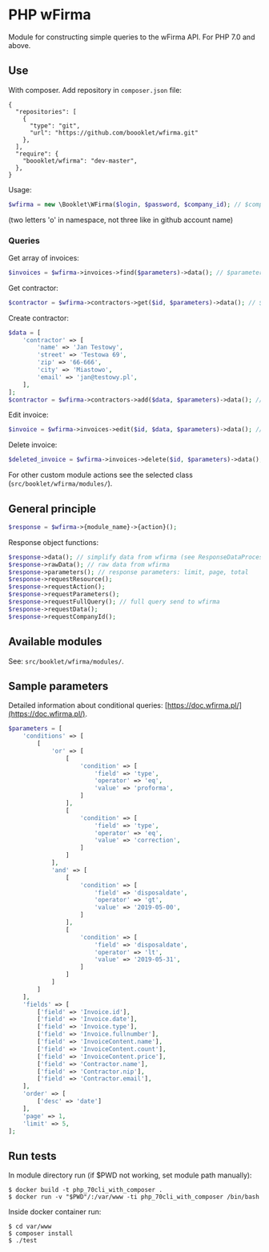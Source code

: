 
# PHP wFirma
Module for constructing simple queries to the wFirma API. For PHP 7.0 and above.

## Use
With composer. Add repository in `composer.json` file:
```
{
  "repositories": [
    {
      "type": "git",
      "url": "https://github.com/boooklet/wfirma.git"
    },
  ],
  "require": {
    "boooklet/wfirma": "dev-master",
  },
}
```
Usage:
```php
$wfirma = new \Booklet\WFirma($login, $password, $company_id); // $company_id is optional
```
(two letters 'o' in namespace, not three like in github account name)

### Queries

Get array of invoices:
```php
$invoices = $wfirma->invoices->find($parameters)->data(); // $parameters is optional
```

Get contractor:
```php
$contractor = $wfirma->contractors->get($id, $parameters)->data(); // $parameters is optional
```

Create contractor:
```php
$data = [
    'contractor' => [
        'name' => 'Jan Testowy',
        'street' => 'Testowa 69',
        'zip' => '66-666',
        'city' => 'Miastowo',
        'email' => 'jan@testowy.pl',
    ],
];
$contractor = $wfirma->contractors->add($data, $parameters)->data(); // $parameters is optional
```

Edit invoice:
```php
$invoice = $wfirma->invoices->edit($id, $data, $parameters)->data(); // $parameters is optional
```

Delete invoice:
```php
$deleted_invoice = $wfirma->invoices->delete($id, $parameters)->data(); // $parameters is optional
```

For other custom module actions see the selected class (`src/booklet/wfirma/modules/`).

## General principle
```php
$response = $wfirma->{module_name}->{action}();
```

Response object functions:


```php
$response->data(); // simplify data from wfirma (see ResponseDataProcessor class)
$response->rawData(); // raw data from wfirma
$response->parameters(); // response parameters: limit, page, total
$response->requestResource();
$response->requestAction();
$response->requestParameters();
$response->requestFullQuery(); // full query send to wfirma
$response->requestData();
$response->requestCompanyId();
```

##  Available modules

See: `src/booklet/wfirma/modules/`.

## Sample parameters
Detailed information about conditional queries: [https://doc.wfirma.pl/](https://doc.wfirma.pl/).
```php
$parameters = [
    'conditions' => [
        [
            'or' => [
                [
                    'condition' => [
                        'field' => 'type',
                        'operator' => 'eq',
                        'value' => 'proforma',
                    ]
                ],
                [
                    'condition' => [
                        'field' => 'type',
                        'operator' => 'eq',
                        'value' => 'correction',
                    ]
                ]
            ],
            'and' => [
                [
                    'condition' => [
                        'field' => 'disposaldate',
                        'operator' => 'gt',
                        'value' => '2019-05-00',
                    ]
                ],
                [
                    'condition' => [
                        'field' => 'disposaldate',
                        'operator' => 'lt',
                        'value' => '2019-05-31',
                    ]
                ]
            ]
        ]
    ],
    'fields' => [
        ['field' => 'Invoice.id'],
        ['field' => 'Invoice.date'],
        ['field' => 'Invoice.type'],
        ['field' => 'Invoice.fullnumber'],
        ['field' => 'InvoiceContent.name'],
        ['field' => 'InvoiceContent.count'],
        ['field' => 'InvoiceContent.price'],
        ['field' => 'Contractor.name'],
        ['field' => 'Contractor.nip'],
        ['field' => 'Contractor.email'],
    ],
    'order' => [
        ['desc' => 'date']
    ],
    'page' => 1,
    'limit' => 5,
];
```


## Run tests

In module directory run (if $PWD not working, set module path manually):

```
$ docker build -t php_70cli_with_composer .
$ docker run -v "$PWD"/:/var/www -ti php_70cli_with_composer /bin/bash
```

Inside docker container run:
```
$ cd var/www
$ composer install
$ ./test
```